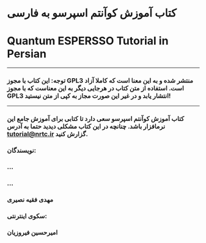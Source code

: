 # کتاب آموزش کوآنتم اسپرسو به فارسی

# Quantum ESPERSSO Tutorial in Persian

---

### توجه: این کتاب با مجوز GPL3 منتشر شده و به این معنا است که کاملا آزاد است. استفاده از متن کتاب در هرجایی دیگر به این معناست که با مجوز GPL3 انتشار یابد و در غیر این صورت مجاز به کپی از متن نیستید!

---

### کتاب آموزش کوآنتم اسپرسو سعی دارد تا کتابی برای آموزش جامع این نرمافزار باشد. چنانچه در این کتاب مشکلی دیدید حتما به آدرس tutorial@nrtc.ir گزارش کنید.

### 

### نویسندگان:

### …

### …

### مهدی فقیه نصیری

### سکوی اینترنتی:

### امیرحسین فیروزیان



